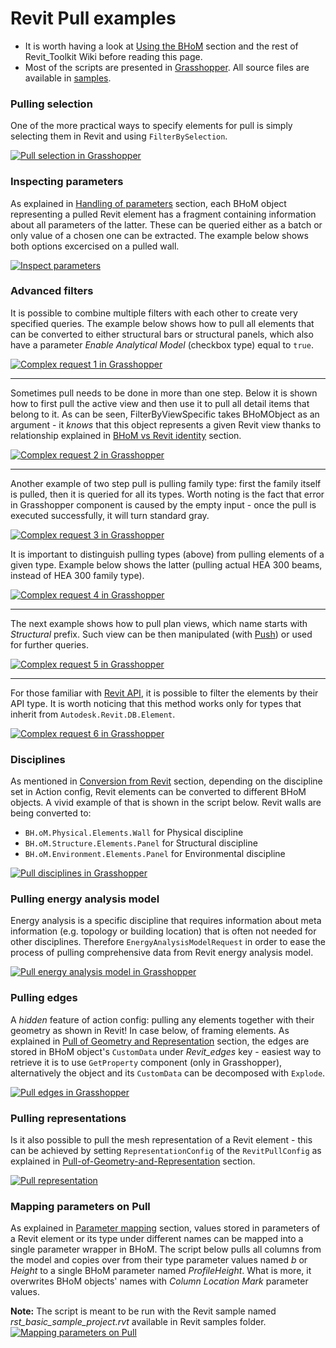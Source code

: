 # Revit Pull examples

- It is worth having a look at [Using the BHoM](https://github.com/BHoM/documentation/wiki/Using-the-BHoM) section and the rest of Revit_Toolkit Wiki before reading this page.
- Most of the scripts are presented in [Grasshopper](Pull-in-Grasshopper). All source files are available in [samples](https://github.com/BHoM/samples/tree/master/Revit_Toolkit).

### Pulling selection
One of the more practical ways to specify elements for pull is simply selecting them in Revit and using `FilterBySelection`.

[![Pull selection in Grasshopper](https://user-images.githubusercontent.com/26874773/78938992-9376ea00-7ab3-11ea-9826-df4177714257.png)](https://user-images.githubusercontent.com/26874773/78938992-9376ea00-7ab3-11ea-9826-df4177714257.png)


### Inspecting parameters
As explained in [Handling of parameters](Handling-of-Parameters) section, each BHoM object representing a pulled Revit element has a fragment containing information about all parameters of the latter. These can be queried either as a batch or only value of a chosen one can be extracted. The example below shows both options excercised on a pulled wall.

[![Inspect parameters](https://user-images.githubusercontent.com/26874773/86139774-6b19ed00-baf0-11ea-9b96-76e01ce746b3.png)](https://user-images.githubusercontent.com/26874773/86139774-6b19ed00-baf0-11ea-9b96-76e01ce746b3.png)

### Advanced filters
It is possible to combine multiple filters with each other to create very specified queries. The example below shows how to pull all elements that can be converted to either structural bars or structural panels, which also have a parameter _Enable Analytical Model_ (checkbox type) equal to `true`.

[![Complex request 1 in Grasshopper](https://user-images.githubusercontent.com/26874773/87020691-7ea21380-c1d4-11ea-8df3-8e3048f76861.png)](https://user-images.githubusercontent.com/26874773/87020691-7ea21380-c1d4-11ea-8df3-8e3048f76861.png)

------

Sometimes pull needs to be done in more than one step. Below it is shown how to first pull the active view and then use it to pull all detail items that belong to it. As can be seen, FilterByViewSpecific takes BHoMObject as an argument - it _knows_ that this object represents a given Revit view thanks to relationship explained in [BHoM vs Revit identity](BHoM-vs-Revit-identity) section.

[![Complex request 2 in Grasshopper](https://user-images.githubusercontent.com/26874773/78998013-05007800-7b48-11ea-8b2d-2c8c10888f7b.png)](https://user-images.githubusercontent.com/26874773/78998013-05007800-7b48-11ea-8b2d-2c8c10888f7b.png)

------

Another example of two step pull is pulling family type: first the family itself is pulled, then it is queried for all its types. Worth noting is the fact that error in Grasshopper component is caused by the empty input - once the pull is executed successfully, it will turn standard gray.

[![Complex request 3 in Grasshopper](https://user-images.githubusercontent.com/26874773/78998338-b30c2200-7b48-11ea-82ee-53342b907cc9.png)](https://user-images.githubusercontent.com/26874773/78998338-b30c2200-7b48-11ea-82ee-53342b907cc9.png)

It is important to distinguish pulling types (above) from pulling elements of a given type. Example below shows the latter (pulling actual HEA 300 beams, instead of HEA 300 family type).

[![Complex request 4 in Grasshopper](https://user-images.githubusercontent.com/26874773/78999097-3c702400-7b4a-11ea-87bf-085ae304d812.png)](https://user-images.githubusercontent.com/26874773/78999097-3c702400-7b4a-11ea-87bf-085ae304d812.png)

------

The next example shows how to pull plan views, which name starts with _Structural_ prefix. Such view can be then manipulated (with [Push](Push-examples#update)) or used for further queries.

[![Complex request 5 in Grasshopper](https://user-images.githubusercontent.com/26874773/78999239-848f4680-7b4a-11ea-8d37-f5838155e17d.png)](https://user-images.githubusercontent.com/26874773/78999239-848f4680-7b4a-11ea-8d37-f5838155e17d.png)

------

For those familiar with [Revit API](https://www.revitapidocs.com), it is possible to filter the elements by their API type. It is worth noticing that this method works only for types that inherit from `Autodesk.Revit.DB.Element`.

[![Complex request 6 in Grasshopper](https://user-images.githubusercontent.com/26874773/78999350-b7393f00-7b4a-11ea-91b4-dedca037ee85.png)](https://user-images.githubusercontent.com/26874773/78999350-b7393f00-7b4a-11ea-91b4-dedca037ee85.png)

### Disciplines
As mentioned in [Conversion from Revit](Revit-BHoM-conversion#conversion-from-revit) section, depending on the discipline set in Action config, Revit elements can be converted to different BHoM objects. A vivid example of that is shown in the script below. Revit walls are being converted to:
- `BH.oM.Physical.Elements.Wall` for Physical discipline
- `BH.oM.Structure.Elements.Panel` for Structural discipline
- `BH.oM.Environment.Elements.Panel` for Environmental discipline

[![Pull disciplines in Grasshopper](https://user-images.githubusercontent.com/26874773/78989255-6a963980-7b33-11ea-92fd-699b7f336d25.png)](https://user-images.githubusercontent.com/26874773/78989255-6a963980-7b33-11ea-92fd-699b7f336d25.png)


### Pulling energy analysis model
Energy analysis is a specific discipline that requires information about meta information (e.g. topology or building location) that is often not needed for other disciplines. Therefore `EnergyAnalysisModelRequest` in order to ease the process of pulling comprehensive data from Revit energy analysis model.

[![Pull energy analysis model in Grasshopper](https://user-images.githubusercontent.com/26874773/78938834-3e3ad880-7ab3-11ea-8ced-591efa11efae.png)](https://user-images.githubusercontent.com/26874773/78938834-3e3ad880-7ab3-11ea-8ced-591efa11efae.png)

### Pulling edges
A _hidden_ feature of action config: pulling any elements together with their geometry as shown in Revit! In case below, of framing elements. As explained in [Pull of Geometry and Representation](Pull-of-Geometry-and-Representation) section, the edges are stored in BHoM object's `CustomData` under _Revit_edges_ key - easiest way to retrieve it is to use `GetProperty` component (only in Grasshopper), alternatively the object and its `CustomData` can be decomposed with `Explode`.

[![Pull edges in Grasshopper](https://user-images.githubusercontent.com/26874773/78990081-c661c200-7b35-11ea-905f-53d0933e852d.png)](https://user-images.githubusercontent.com/26874773/78990081-c661c200-7b35-11ea-905f-53d0933e852d.png)


### Pulling representations
Is it also possible to pull the mesh representation of a Revit element - this can be achieved by setting `RepresentationConfig` of the `RevitPullConfig` as explained in [Pull-of-Geometry-and-Representation](Pull-of-Geometry-and-Representation) section.

[![Pull representation](https://user-images.githubusercontent.com/26874773/85882268-40255580-b7df-11ea-86e7-573d998da59f.png)](https://user-images.githubusercontent.com/26874773/85882268-40255580-b7df-11ea-86e7-573d998da59f.png)

### Mapping parameters on Pull
As explained in [Parameter mapping](Handling-of-Parameters#parameter-mapping) section, values stored in parameters of a Revit element or its type under different names can be mapped into a single parameter wrapper in BHoM. The script below pulls all columns from the model and copies over from their type parameter values named _b_ or _Height_ to a single BHoM parameter named _ProfileHeight_. What is more, it overwrites BHoM objects' names with _Column Location Mark_ parameter values.

**Note:** The script is meant to be run with the Revit sample named _rst_basic_sample_project.rvt_ available in Revit samples folder.
[![Mapping parameters on Pull](https://user-images.githubusercontent.com/26874773/86023199-a56d8680-ba2b-11ea-883f-4341aed6cc55.png)](https://user-images.githubusercontent.com/26874773/86023199-a56d8680-ba2b-11ea-883f-4341aed6cc55.png)
